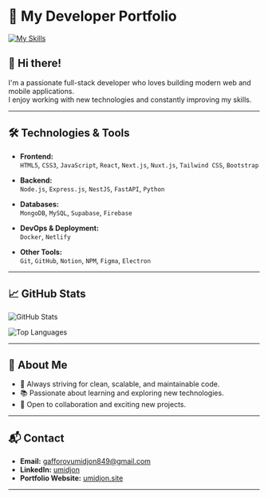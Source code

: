 # 🚀 My Developer Portfolio

[![My Skills](https://skillicons.dev/icons?i=js,html,css,nextjs,nestjs,netlify,nodejs,notion,npm,nuxtjs,py,react,redux,supabase,tailwind,mongodb,mysql,git,github,firebase,electron,docker,bootstrap,express,fastapi,figma)](https://skillicons.dev)

## 👋 Hi there!

I'm a passionate full-stack developer who loves building modern web and mobile applications.  
I enjoy working with new technologies and constantly improving my skills.

---

## 🛠️ Technologies & Tools

- **Frontend:**  
  `HTML5`, `CSS3`, `JavaScript`, `React`, `Next.js`, `Nuxt.js`, `Tailwind CSS`, `Bootstrap`

- **Backend:**  
  `Node.js`, `Express.js`, `NestJS`, `FastAPI`, `Python`

- **Databases:**  
  `MongoDB`, `MySQL`, `Supabase`, `Firebase`

- **DevOps & Deployment:**  
  `Docker`, `Netlify`

- **Other Tools:**  
  `Git`, `GitHub`, `Notion`, `NPM`, `Figma`, `Electron`

---

## 📈 GitHub Stats

![GitHub Stats](https://github-readme-stats.vercel.app/api?username=YOUR_GITHUB_USERNAME&show_icons=true&theme=radical)

![Top Languages](https://github-readme-stats.vercel.app/api/top-langs/?username=YOUR_GITHUB_USERNAME&layout=compact&theme=radical)

---

## 🌟 About Me

- 🎯 Always striving for clean, scalable, and maintainable code.
- 📚 Passionate about learning and exploring new technologies.
- 🤝 Open to collaboration and exciting new projects.

---

## 📬 Contact

- **Email:** gafforovumidjon849@gmail.com
- **LinkedIn:** [umidjon]([https://linkedin.com/in/your-linkedin-profile](https://www.linkedin.com/in/umidjon-gafforov-8b151b325/))
- **Portfolio Website:** [umidjon.site](https://umidjon.site)

---
